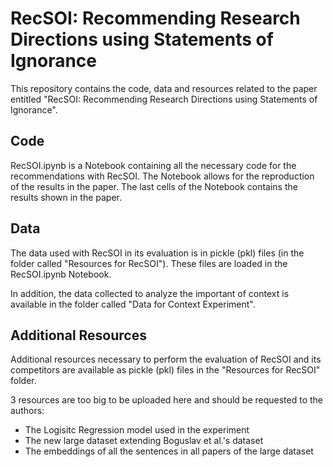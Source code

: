 # RecSOI: Recommending Research Directions using Statements of Ignorance

This repository contains the code, data and resources related to the paper entitled "RecSOI: Recommending Research Directions using Statements of Ignorance".

## Code
RecSOI.ipynb is a Notebook containing all the necessary code for the recommendations with RecSOI. The Notebook allows for the reproduction of the results in the paper. The last cells of the Notebook contains the results shown in the paper.

## Data
The data used with RecSOI in its evaluation is in pickle (pkl) files (in the folder called "Resources for RecSOI"). These files are loaded in the RecSOI.ipynb Notebook.

In addition, the data collected to analyze the important of context is available in the folder called "Data for Context Experiment".

## Additional Resources
Additional resources necessary to perform the evaluation of RecSOI and its competitors are available as pickle (pkl) files in the "Resources for RecSOI" folder.

3 resources are too big to be uploaded here and should be requested to the authors:
* The Logisitc Regression model used in the experiment
* The new large dataset extending Boguslav et al.'s dataset
* The embeddings of all the sentences in all papers of the large dataset
